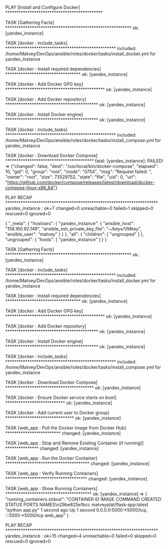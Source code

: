 PLAY [Install and Configure Docker] ********************************************

TASK [Gathering Facts] ********************************************************* ok: [yandex_instance]

TASK [docker : include_tasks] ************************************************** included: /home/Matvey/DevOps/ansible/roles/docker/tasks/install_docker.yml for yandex_instance

TASK [docker : Install required dependencies] ********************************** ok: [yandex_instance]

TASK [docker : Add Docker GPG key] ********************************************* ok: [yandex_instance]

TASK [docker : Add Docker repository] ****************************************** ok: [yandex_instance]

TASK [docker : Install Docker engine] ****************************************** ok: [yandex_instance]

TASK [docker : include_tasks] ************************************************** included: /home/Matvey/DevOps/ansible/roles/docker/tasks/install_compose.yml for yandex_instance

TASK [docker : Download Docker Compose] **************************************** fatal: [yandex_instance]: FAILED! => {"changed": false, "dest": "/usr/local/bin/docker-compose", "elapsed": 10, "gid": 0, "group": "root", "mode": "0754", "msg": "Request failed: ", "owner": "root", "size": 73529752, "state": "file", "uid": 0, "url": "https://github.com/docker/compose/releases/latest/download/docker-compose-linux-x86_64"}

PLAY RECAP ********************************************************************* yandex_instance : ok=7 changed=0 unreachable=0 failed=1 skipped=0 rescued=0 ignored=0

{ "_meta": { "hostvars": { "yandex_instance": { "ansible_host": "158.160.92.149", "ansible_ssh_private_key_file": "~/keys/VMkey", "ansible_user": "matvey" } } }, "all": { "children": [ "ungrouped" ] }, "ungrouped": { "hosts": [ "yandex_instance" ] } }

TASK [Gathering Facts] *********************************************************
ok: [yandex_instance]

TASK [docker : include_tasks] **************************************************
included: /home/Matvey/DevOps/ansible/roles/docker/tasks/install_docker.yml for yandex_instance

TASK [docker : Install required dependencies] **********************************
ok: [yandex_instance]

TASK [docker : Add Docker GPG key] *********************************************
ok: [yandex_instance]

TASK [docker : Add Docker repository] ******************************************
ok: [yandex_instance]

TASK [docker : Install Docker engine] ******************************************
ok: [yandex_instance]

TASK [docker : include_tasks] **************************************************
included: /home/Matvey/DevOps/ansible/roles/docker/tasks/install_compose.yml for yandex_instance

TASK [docker : Download Docker Compose] ****************************************
ok: [yandex_instance]

TASK [docker : Ensure Docker service starts on boot] ***************************
ok: [yandex_instance]

TASK [docker : Add current user to Docker group] *******************************
ok: [yandex_instance]

TASK [web_app : Pull the Docker Image from Docker Hub] *************************
changed: [yandex_instance]

TASK [web_app : Stop and Remove Existing Container (if running)] ***************
changed: [yandex_instance]

TASK [web_app : Run the Docker Container] **************************************
changed: [yandex_instance]

TASK [web_app : Verify Running Containers] *************************************
changed: [yandex_instance]

TASK [web_app : Show Running Containers] ***************************************
ok: [yandex_instance] => {
    "running_containers.stdout": "CONTAINER ID   IMAGE                         COMMAND           CREATED        STATUS        PORTS                                       NAMES\n29be825e1bcc   matveyplat/flask-app:latest   \"python app.py\"   1 second ago   Up 1 second   0.0.0.0:5000->5000/tcp, :::5000->5000/tcp   web_app"
}

PLAY RECAP *********************************************************************
yandex_instance            : ok=15   changed=4    unreachable=0    failed=0    skipped=0    rescued=0    ignored=0   

